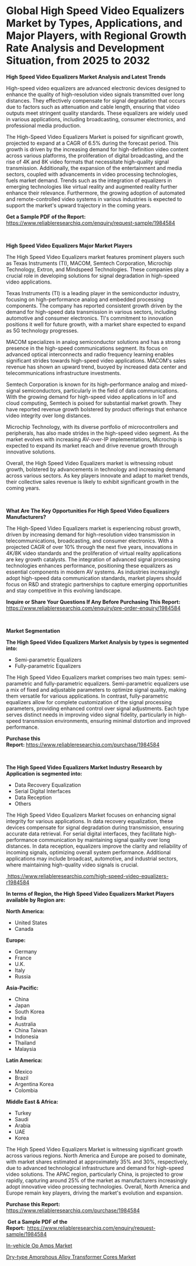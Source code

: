 <p><h1>Global High Speed Video Equalizers Market by Types, Applications, and Major Players, with Regional Growth Rate Analysis and Development Situation, from 2025 to 2032</h1></p><p><strong>High Speed Video Equalizers Market Analysis and Latest Trends</strong></p>
<p><p>High-speed video equalizers are advanced electronic devices designed to enhance the quality of high-resolution video signals transmitted over long distances. They effectively compensate for signal degradation that occurs due to factors such as attenuation and cable length, ensuring that video outputs meet stringent quality standards. These equalizers are widely used in various applications, including broadcasting, consumer electronics, and professional media production.</p><p>The High-Speed Video Equalizers Market is poised for significant growth, projected to expand at a CAGR of 6.5% during the forecast period. This growth is driven by the increasing demand for high-definition video content across various platforms, the proliferation of digital broadcasting, and the rise of 4K and 8K video formats that necessitate high-quality signal transmission. Additionally, the expansion of the entertainment and media sectors, coupled with advancements in video processing technologies, fuels market demand. Trends such as the integration of equalizers in emerging technologies like virtual reality and augmented reality further enhance their relevance. Furthermore, the growing adoption of automated and remote-controlled video systems in various industries is expected to support the market's upward trajectory in the coming years.</p></p>
<p><strong>Get a Sample PDF of the Report:&nbsp;</strong> <a href="https://www.reliableresearchiq.com/enquiry/request-sample/1984584?utm_campaign=1876&utm_medium=2&utm_source=Github&utm_content=ia&utm_term=13022025&utm_id=high-speed-video-equalizers">https://www.reliableresearchiq.com/enquiry/request-sample/1984584</a></p>
<p>&nbsp;</p>
<p><strong>High Speed Video Equalizers Major Market Players</strong></p>
<p><p>The High Speed Video Equalizers market features prominent players such as Texas Instruments (TI), MACOM, Semtech Corporation, Microchip Technology, Extron, and Mindspeed Technologies. These companies play a crucial role in developing solutions for signal degradation in high-speed video applications.</p><p>Texas Instruments (TI) is a leading player in the semiconductor industry, focusing on high-performance analog and embedded processing components. The company has reported consistent growth driven by the demand for high-speed data transmission in various sectors, including automotive and consumer electronics. TI's commitment to innovation positions it well for future growth, with a market share expected to expand as 5G technology progresses.</p><p>MACOM specializes in analog semiconductor solutions and has a strong presence in the high-speed communications segment. Its focus on advanced optical interconnects and radio frequency learning enables significant strides towards high-speed video applications. MACOM's sales revenue has shown an upward trend, buoyed by increased data center and telecommunications infrastructure investments.</p><p>Semtech Corporation is known for its high-performance analog and mixed-signal semiconductors, particularly in the field of data communications. With the growing demand for high-speed video applications in IoT and cloud computing, Semtech is poised for substantial market growth. They have reported revenue growth bolstered by product offerings that enhance video integrity over long distances.</p><p>Microchip Technology, with its diverse portfolio of microcontrollers and peripherals, has also made strides in the high-speed video segment. As the market evolves with increasing AV-over-IP implementations, Microchip is expected to expand its market reach and drive revenue growth through innovative solutions.</p><p>Overall, the High Speed Video Equalizers market is witnessing robust growth, bolstered by advancements in technology and increasing demand across various sectors. As key players innovate and adapt to market trends, their collective sales revenue is likely to exhibit significant growth in the coming years.</p></p>
<p>&nbsp;</p>
<p><strong>What Are The Key Opportunities For High Speed Video Equalizers Manufacturers?</strong></p>
<p><p>The High-Speed Video Equalizers market is experiencing robust growth, driven by increasing demand for high-resolution video transmission in telecommunications, broadcasting, and consumer electronics. With a projected CAGR of over 10% through the next five years, innovations in 4K/8K video standards and the proliferation of virtual reality applications are key growth catalysts. The integration of advanced signal processing technologies enhances performance, positioning these equalizers as essential components in modern AV systems. As industries increasingly adopt high-speed data communication standards, market players should focus on R&D and strategic partnerships to capture emerging opportunities and stay competitive in this evolving landscape.</p></p>
<p><strong>Inquire or Share Your Questions If Any Before Purchasing This Report:</strong> <a href="https://www.reliableresearchiq.com/enquiry/pre-order-enquiry/1984584?utm_campaign=1876&utm_medium=2&utm_source=Github&utm_content=ia&utm_term=13022025&utm_id=high-speed-video-equalizers">https://www.reliableresearchiq.com/enquiry/pre-order-enquiry/1984584</a></p>
<p>&nbsp;</p>
<p><strong>Market Segmentation</strong></p>
<p><strong>The High Speed Video Equalizers Market Analysis by types is segmented into:</strong></p>
<p><ul><li>Semi-parametric Equalizers</li><li>Fully-parametric Equalizers</li></ul></p>
<p><p>The High Speed Video Equalizers market comprises two main types: semi-parametric and fully-parametric equalizers. Semi-parametric equalizers use a mix of fixed and adjustable parameters to optimize signal quality, making them versatile for various applications. In contrast, fully-parametric equalizers allow for complete customization of the signal processing parameters, providing enhanced control over signal adjustments. Each type serves distinct needs in improving video signal fidelity, particularly in high-speed transmission environments, ensuring minimal distortion and improved performance.</p></p>
<p><strong>Purchase this Report:&nbsp;</strong><a href="https://www.reliableresearchiq.com/purchase/1984584?utm_campaign=1876&utm_medium=2&utm_source=Github&utm_content=ia&utm_term=13022025&utm_id=high-speed-video-equalizers">https://www.reliableresearchiq.com/purchase/1984584</a></p>
<p>&nbsp;</p>
<p><strong>The High Speed Video Equalizers Market Industry Research by Application is segmented into:</strong></p>
<p><ul><li>Data Recovery Equalization</li><li>Serial Digital Interfaces</li><li>Data Reception</li><li>Others</li></ul></p>
<p><p>The High Speed Video Equalizers Market focuses on enhancing signal integrity for various applications. In data recovery equalization, these devices compensate for signal degradation during transmission, ensuring accurate data retrieval. For serial digital interfaces, they facilitate high-performance communication by maintaining signal quality over long distances. In data reception, equalizers improve the clarity and reliability of incoming signals, optimizing overall system performance. Additional applications may include broadcast, automotive, and industrial sectors, where maintaining high-quality video signals is crucial.</p></p>
<p><a href="https://www.reliableresearchiq.com/high-speed-video-equalizers-r1984584?utm_campaign=1876&utm_medium=2&utm_source=Github&utm_content=ia&utm_term=13022025&utm_id=high-speed-video-equalizers">&nbsp;https://www.reliableresearchiq.com/high-speed-video-equalizers-r1984584</a></p>
<p><strong>In terms of Region, the High Speed Video Equalizers Market Players available by Region are:</strong></p>
<p>
    <p> <strong> North America: </strong>
        <ul>
            <li>United States</li>
            <li>Canada</li>
        </ul>
        </p> 
    <p> <strong> Europe: </strong>
        <ul>
            <li>Germany</li>
            <li>France</li>
            <li>U.K.</li>
            <li>Italy</li>
            <li>Russia</li>
        </ul>
        </p> 
    <p> <strong> Asia-Pacific: </strong>
        <ul>
            <li>China</li>
            <li>Japan</li>
            <li>South Korea</li>
            <li>India</li>
            <li>Australia</li>
            <li>China Taiwan</li>
            <li>Indonesia</li>
            <li>Thailand</li>
            <li>Malaysia</li>
        </ul>
        </p> 
    <p> <strong> Latin America: </strong>
        <ul>
            <li>Mexico</li>
            <li>Brazil</li>
            <li>Argentina Korea</li>
            <li>Colombia</li>
        </ul>
        </p> 
    <p> <strong> Middle East & Africa: </strong>
        <ul>
            <li>Turkey</li>
            <li>Saudi</li>
            <li>Arabia</li>
            <li>UAE</li>
            <li>Korea</li>
        </ul>
    </p>
    </p>
<p><p>The High Speed Video Equalizers Market is witnessing significant growth across various regions. North America and Europe are poised to dominate, with market shares estimated at approximately 35% and 30%, respectively, due to advanced technological infrastructure and demand for high-speed video solutions. The APAC region, particularly China, is projected to grow rapidly, capturing around 25% of the market as manufacturers increasingly adopt innovative video processing technologies. Overall, North America and Europe remain key players, driving the market's evolution and expansion.</p></p>
<p><strong>Purchase this Report: </strong><a href="https://www.reliableresearchiq.com/purchase/1984584?utm_campaign=1876&utm_medium=2&utm_source=Github&utm_content=ia&utm_term=13022025&utm_id=high-speed-video-equalizers">https://www.reliableresearchiq.com/purchase/1984584</a></p>
<p>&nbsp;<strong>Get a Sample PDF of the Report:&nbsp;&nbsp;</strong><a href="https://www.reliableresearchiq.com/enquiry/request-sample/1984584?utm_campaign=1876&utm_medium=2&utm_source=Github&utm_content=ia&utm_term=13022025&utm_id=high-speed-video-equalizers">https://www.reliableresearchiq.com/enquiry/request-sample/1984584</a></p>
<p><strong></strong></p>
<p><p><a href="https://github.com/cobinaydin13/Market-Research-Report-List-1/blob/main/in-vehicle-op-amps-market.md?utm_campaign=1876&utm_medium=2&utm_source=Github&utm_content=ia&utm_term=13022025&utm_id=high-speed-video-equalizers">In-vehicle Op Amps Market</a></p><p><a href="https://github.com/osamhcombre/Market-Research-Report-List-1/blob/main/dry-type-amorphous-alloy-transformer-cores-market.md?utm_campaign=1876&utm_medium=2&utm_source=Github&utm_content=ia&utm_term=13022025&utm_id=high-speed-video-equalizers">Dry-type Amorphous Alloy Transformer Cores Market</a></p></p>